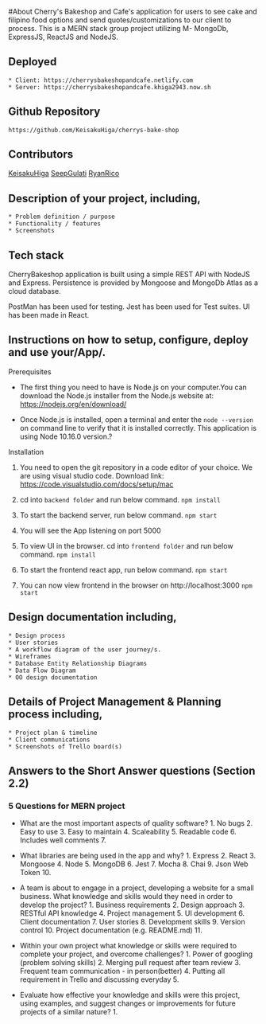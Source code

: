 #About
Cherry's Bakeshop and Cafe's application for users to see cake and filipino food options and send quotes/customizations to our client to process. This is a MERN stack group project utilizing M- MongoDb, ExpressJS, ReactJS and NodeJS.

## Deployed

    * Client: https://cherrysbakeshopandcafe.netlify.com
    * Server: https://cherrysbakeshopandcafe.khiga2943.now.sh

## Github Repository

    https://github.com/KeisakuHiga/cherrys-bake-shop

## Contributors

[KeisakuHiga](https://github.com/KeisakuHiga)
[SeepGulati](https://github.com/SeepG)
[RyanRico](https://github.com/rommelryanrico)

## Description of your project, including,

    * Problem definition / purpose
    * Functionality / features
    * Screenshots

## Tech stack

CherryBakeshop application is built using a simple REST API with NodeJS and Express. Persistence is provided by Mongoose and MongoDb Atlas as a cloud database.

PostMan has been used for testing. Jest has been used for Test suites. UI has been made in React.

## Instructions on how to setup, configure, deploy and use your/App/.

Prerequisites

- The first thing you need to have is Node.js on your computer.You can download the Node.js installer from the Node.js website at: https://nodejs.org/en/download/

- Once Node.js is installed, open a terminal and enter the `node --version` on command line to verify that it is installed correctly. This application is using Node 10.16.0 version.?

Installation

1. You need to open the git repository in a code editor of your choice. We are using visual studio code. Download link: https://code.visualstudio.com/docs/setup/mac

2. cd into `backend folder` and run below command.
   `npm install`

3. To start the backend server, run below command.
   `npm start`

4. You will see the App listening on port 5000

5. To view UI in the browser. cd into `frontend folder` and run below command.
   `npm install`

6. To start the frontend react app, run below command.
   `npm start`

7. You can now view frontend in the browser on http://localhost:3000
   `npm start`

## Design documentation including,

    * Design process
    * User stories
    * A workflow diagram of the user journey/s.
    * Wireframes
    * Database Entity Relationship Diagrams
    * Data Flow Diagram
    * OO design documentation

## Details of Project Management & Planning process including,

    * Project plan & timeline
    * Client communications
    * Screenshots of Trello board(s)

## Answers to the Short Answer questions (Section 2.2)

### 5 Questions for MERN project

- What are the most important aspects of quality software? 1. No bugs 2. Easy to use 3. Easy to maintain 4. Scaleability 5. Readable code 6. Includes well comments 7.

- What libraries are being used in the app and why? 1. Express 2. React 3. Mongoose 4. Node 5. MongoDB 6. Jest 7. Mocha 8. Chai 9. Json Web Token 10.

* A team is about to engage in a project, developing a website for a small business.
  What knowledge and skills would they need in order to develop the project? 1. Business requirements 2. Design approach 3. RESTful API knowledge 4. Project management 5. UI development 6. Client documentation 7. User stories 8. Development skills 9. Version control 10. Project documentation (e.g. README.md) 11.

- Within your own project what knowledge or skills were required to complete your project, and overcome challenges? 1. Power of googling (problem solving skills) 2. Merging pull request after team review 3. Frequent team communication - in person(better) 4. Putting all requirement in Trello and discussing everyday 5.

- Evaluate how effective your knowledge and skills were this project, using examples, and suggest changes or improvements for future projects of a similar nature? 1.
